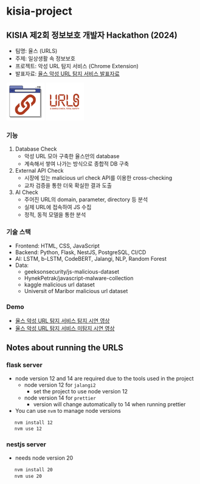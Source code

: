 # kisia-project

## KISIA 제2회 정보보호 개발자 Hackathon (2024)

- 팀명: 율스 (URLS)
- 주제: 일상생활 속 정보보호
- 프로젝트: 악성 URL 탐지 서비스 (Chrome Extension)
- 발표자료: [율스 악성 URL 탐지 서비스 발표자료](./assets/kisia%20hackathon%20발표자료.pdf)

<img src="./extension/icon.png" width="100">
<img src="./extension/image/text-logo.png" width="100">

### 기능

1. Database Check
   - 악성 URL 모아 구축한 율스만의 database
   - 계속해서 쌓여 나가는 방식으로 종합적 DB 구축
2. External API Check
   - 시장에 있는 malicious url check API를 이용한 cross-checking
   - 교차 검증을 통한 더욱 확실한 결과 도출
3. AI Check
   - 주어진 URL의 domain, parameter, directory 등 분석
   - 실제 URL에 접속하여 JS 수집
   - 정적, 동적 모델을 통한 분석

### 기술 스택

- Frontend: HTML, CSS, JavaScript
- Backend: Python, Flask, NestJS, PostgreSQL, CI/CD
- AI: LSTM, b-LSTM, CodeBERT, Jalangi, NLP, Random Forest
- Data:
  - geeksonsecurity/js-malicious-dataset
  - HynekPetrak/javascript-malware-collection
  - kaggle malicious url dataset
  - Universit of Maribor malicious url dataset

### Demo

- [율스 악성 URL 탐지 서비스 탐지 시연 영상](https://drive.google.com/file/d/1MR6lOnnYuWg-IO3W-muJ0djdQdglDErT/view?usp=drive_link)
- [율스 악성 URL 탐지 서비스 미탐지 시연 영상](https://drive.google.com/file/d/1UIsQsFgGIL_0CFuzHnU2InUrbaD2Cp_s/view?usp=sharing)

## Notes about running the URLS

### flask server

- node version 12 and 14 are required due to the tools used in the project
  - node version 12 for `jalangi2`
    - set the project to use node version 12
  - node version 14 for `prettier`
    - version will change automatically to 14 when running prettier
- You can use `nvm` to manage node versions
```bash
   nvm install 12
   nvm use 12
```

### nestjs server

- needs node version 20
```bash
   nvm install 20
   nvm use 20
```
